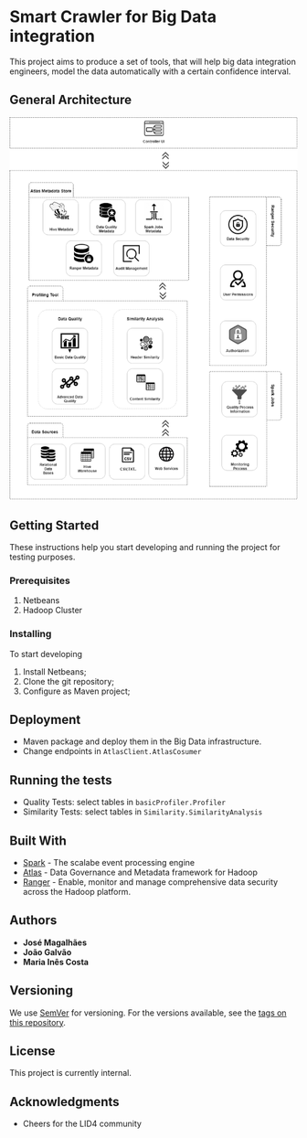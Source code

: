 # Smart Crawler for Big Data integration

This project aims to produce a set of tools, that will help big data integration engineers, model the data automatically with a certain confidence interval.

## General Architecture

<p align="center">
  <img src="/img/DataGovernanceArchitecture3.png">
</p>


## Getting Started

These instructions help you start developing and running the project for testing purposes.

### Prerequisites

1. Netbeans
2. Hadoop Cluster

### Installing

To start developing

1. Install Netbeans;
2. Clone the git repository;
3. Configure as Maven project;

## Deployment

* Maven package and deploy them in the Big Data infrastructure.
* Change endpoints in ```AtlasClient.AtlasCosumer``` 

## Running the tests

* Quality Tests: select tables in ```basicProfiler.Profiler``` 
* Similarity Tests: select tables in  ```Similarity.SimilarityAnalysis``` 

## Built With

* [Spark](https://spark.apache.org) - The scalabe event processing engine
* [Atlas](https://atlas.apache.org/) - Data Governance and Metadata framework for Hadoop
* [Ranger](https://ranger.apache.org/) - Enable, monitor and manage comprehensive data security across the Hadoop platform.

## Authors

* **José Magalhães** 
* **João Galvão**  
* **Maria Inês Costa** 

## Versioning

We use [SemVer](http://semver.org/) for versioning. For the versions available, see the [tags on this repository](https://gitlab.com/lid4_uminho/smart-crawler-big-data-integration/-/tags). 

## License

This project is currently internal.

## Acknowledgments

* Cheers for the LID4 community 


